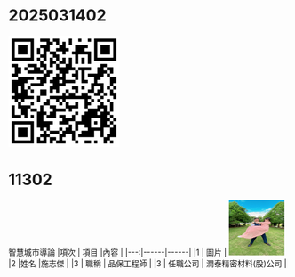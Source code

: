 # 2025031402

<img src="README_600.png" width="200" height="200">

# 11302
智慧城市導論
|項次 | 項目 |內容 |
|---:|------|------|
|1 | 圖片 | <img src="西裝公主抱.jpg" width="100" Height="100" />
|2 |姓名 |施志傑 |
|3 | 職稱 | 品保工程師 |
|3 | 任職公司 | 潤泰精密材料(股)公司 |
